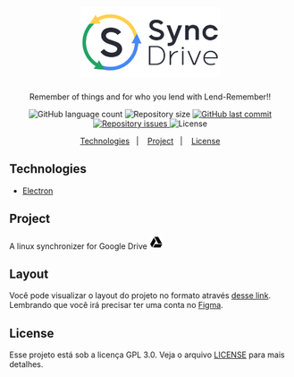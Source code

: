 <br/>

<h1 align="center">
  <img alt="Sync Drive" title="sync-drive" src="./assets/sync-drive-black.png" width="250px"/>
</h1>

<!--<h2 align="center">API</h2>-->

<p align="center">Remember of things and for who you lend with Lend-Remember!!</p>

<p align="center">
  <img alt="GitHub language count" src="https://img.shields.io/github/languages/count/alefemoreira/sync-drive?color=blue">

  <img alt="Repository size" src="https://img.shields.io/github/repo-size/alefemoreira/sync-drive?color=blue">

  <a href="https://github.com/alefemoreira/sync-drive/commits/master">
    <img alt="GitHub last commit" src="https://img.shields.io/github/last-commit/alefemoreira/sync-drive?color=blue">
  </a>

  <a href="https://github.com/alefemoreira/sync-drive/issues">
    <img alt="Repository issues" src="https://img.shields.io/github/issues/alefemoreira/sync-drive?color=blue">
  </a>

  <img alt="License" src="https://img.shields.io/badge/license-GPL3.0-brightgreen?color=blue">
</p>

<p align="center">
  <a href="#rocket-technologies">Technologies</a>&nbsp;&nbsp;&nbsp;|&nbsp;&nbsp;&nbsp;
  <a href="#computer-project">Project</a>&nbsp;&nbsp;&nbsp;|&nbsp;&nbsp;&nbsp;
  <a href="#memo-license">License</a>
</p>

## Technologies

* [Electron](https://www.electronjs.org/)

## Project

A linux synchronizer for Google Drive ![Google Drive logo](/.github/google-drive-black.png)

## Layout

Você pode visualizar o layout do projeto no formato através [desse link](https://www.figma.com/file/3drFiNIOGx61Mt2s9qjX7l/Sync-Drive?node-id=2%3A0). Lembrando que você irá precisar ter uma conta no [Figma](https://www.figma.com/).



## License

Esse projeto está sob a licença GPL 3.0. Veja o arquivo [LICENSE](LICENSE) para mais detalhes.
